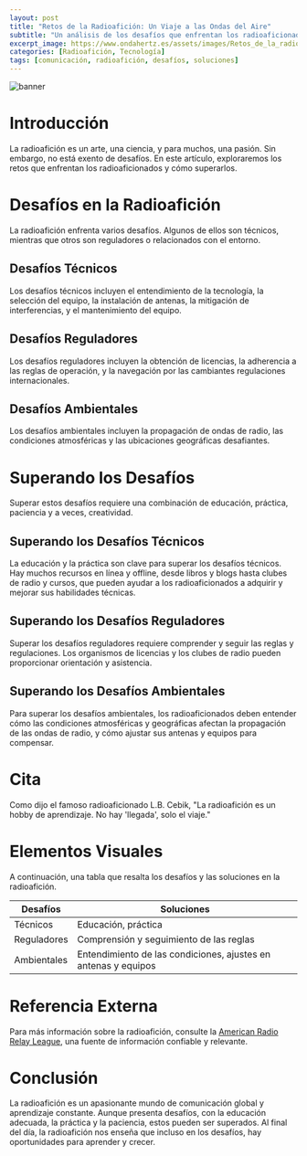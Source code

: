 ```yaml
---
layout: post
title: "Retos de la Radioafición: Un Viaje a las Ondas del Aire"
subtitle: "Un análisis de los desafíos que enfrentan los radioaficionados y cómo superarlos"
excerpt_image: https://www.ondahertz.es/assets/images/Retos_de_la_radioafición.png
categories: [Radioafición, Tecnología]
tags: [comunicación, radioafición, desafíos, soluciones]
---
```


![banner](https://www.ondahertz.es/assets/images/Retos_de_la_radioafición.png "Imagen que ilustra los desafíos de la radioafición, mostrando a un radioaficionado ajustando su equipo mientras enfrenta interferencias y condiciones climáticas adversas, simbolizando los obstáculos y soluciones en la comunicación global.")

# Introducción
La radioafición es un arte, una ciencia, y para muchos, una pasión. Sin embargo, no está exento de desafíos. En este artículo, exploraremos los retos que enfrentan los radioaficionados y cómo superarlos.

# Desafíos en la Radioafición
La radioafición enfrenta varios desafíos. Algunos de ellos son técnicos, mientras que otros son reguladores o relacionados con el entorno.

## Desafíos Técnicos
Los desafíos técnicos incluyen el entendimiento de la tecnología, la selección del equipo, la instalación de antenas, la mitigación de interferencias, y el mantenimiento del equipo.

## Desafíos Reguladores
Los desafíos reguladores incluyen la obtención de licencias, la adherencia a las reglas de operación, y la navegación por las cambiantes regulaciones internacionales.

## Desafíos Ambientales
Los desafíos ambientales incluyen la propagación de ondas de radio, las condiciones atmosféricas y las ubicaciones geográficas desafiantes.

# Superando los Desafíos
Superar estos desafíos requiere una combinación de educación, práctica, paciencia y a veces, creatividad.

## Superando los Desafíos Técnicos
La educación y la práctica son clave para superar los desafíos técnicos. Hay muchos recursos en línea y offline, desde libros y blogs hasta clubes de radio y cursos, que pueden ayudar a los radioaficionados a adquirir y mejorar sus habilidades técnicas.

## Superando los Desafíos Reguladores
Superar los desafíos reguladores requiere comprender y seguir las reglas y regulaciones. Los organismos de licencias y los clubes de radio pueden proporcionar orientación y asistencia.

## Superando los Desafíos Ambientales
Para superar los desafíos ambientales, los radioaficionados deben entender cómo las condiciones atmosféricas y geográficas afectan la propagación de las ondas de radio, y cómo ajustar sus antenas y equipos para compensar.

# Cita
Como dijo el famoso radioaficionado L.B. Cebik, "La radioafición es un hobby de aprendizaje. No hay 'llegada', solo el viaje."

# Elementos Visuales
A continuación, una tabla que resalta los desafíos y las soluciones en la radioafición.

| Desafíos | Soluciones |
| --- | --- |
| Técnicos | Educación, práctica |
| Reguladores | Comprensión y seguimiento de las reglas |
| Ambientales | Entendimiento de las condiciones, ajustes en antenas y equipos |

# Referencia Externa
Para más información sobre la radioafición, consulte la [American Radio Relay League](http://www.arrl.org/), una fuente de información confiable y relevante.

# Conclusión
La radioafición es un apasionante mundo de comunicación global y aprendizaje constante. Aunque presenta desafíos, con la educación adecuada, la práctica y la paciencia, estos pueden ser superados. Al final del día, la radioafición nos enseña que incluso en los desafíos, hay oportunidades para aprender y crecer.